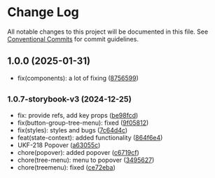 # Change Log

All notable changes to this project will be documented in this file.
See [Conventional Commits](https://conventionalcommits.org) for commit guidelines.

## 1.0.0 (2025-01-31)

* fix(components): a lot of fixing ([8756599](https://gitlab.optimacros.com/fe/ui-kit/commit/8756599))



## <small>1.0.7-storybook-v3 (2024-12-25)</small>

* fix: provide refs, add key props ([be98fcd](https://gitlab.optimacros.com/fe/ui-kit/commit/be98fcd))
* fix(button-group-tree-menu): fixed ([9f05812](https://gitlab.optimacros.com/fe/ui-kit/commit/9f05812))
* fix(styles): styles and bugs ([7c64d4c](https://gitlab.optimacros.com/fe/ui-kit/commit/7c64d4c))
* feat(state-context): added functionality ([864f6e4](https://gitlab.optimacros.com/fe/ui-kit/commit/864f6e4))
* UKF-218 Popover ([a63055c](https://gitlab.optimacros.com/fe/ui-kit/commit/a63055c))
* chore(popover): added popover ([c6719cf](https://gitlab.optimacros.com/fe/ui-kit/commit/c6719cf))
* chore(tree-menu): menu to popover ([3495627](https://gitlab.optimacros.com/fe/ui-kit/commit/3495627))
* chore(treemenu): fixed ([ce72eba](https://gitlab.optimacros.com/fe/ui-kit/commit/ce72eba))

